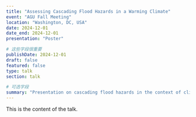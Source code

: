 ```yaml
---
title: "Assessing Cascading Flood Hazards in a Warming Climate"
event: "AGU Fall Meeting"
location: "Washington, DC, USA"
date: 2024-12-01
date_end: 2024-12-01
presentation: "Poster"

# 这些字段很重要
publishDate: 2024-12-01
draft: false
featured: false
type: talk
section: talk

# 可选字段
summary: "Presentation on cascading flood hazards in the context of climate change."
---
```


This is the content of the talk.